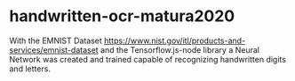 # handwritten-ocr-matura2020

With the EMNIST Dataset https://www.nist.gov/itl/products-and-services/emnist-dataset and the Tensorflow.js-node library a Neural Network was created and trained capable of recognizing handwritten digits and letters. 

